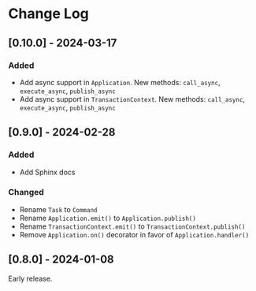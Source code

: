 # Change Log

## [0.10.0] - 2024-03-17

### Added

- Add async support in `Application`. New methods: `call_async`, `execute_async`, `publish_async`
- Add async support in `TransactionContext`. New methods: `call_async`, `execute_async`, `publish_async`

## [0.9.0] - 2024-02-28

### Added

- Add Sphinx docs

### Changed

- Rename `Task` to `Command`
- Rename `Application.emit()` to `Application.publish()`
- Rename `TransactionContext.emit()` to `TransactionContext.publish()`
- Remove `Application.on()` decorator in favor of `Application.handler()`

## [0.8.0] - 2024-01-08

Early release.